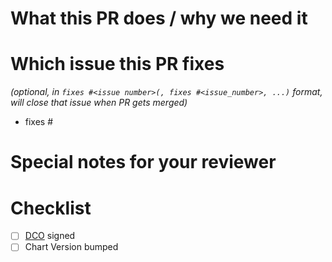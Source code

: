 <!--
Thank you for contributing!
Before you submit this PR we'd like to make sure you are aware of our technical requirements and best practices:

* https://github.com/KongZ/charts/blob/main/CONTRIBUTING.md#technical-requirements
* https://helm.sh/docs/chart_best_practices/

For a quick overview across what we will look at reviewing your PR, please read our review guidelines:

* https://github.com/helm/charts/blob/master/REVIEW_GUIDELINES.md

Following our best practices right from the start will accelerate the review process and help get your PR merged quicker.

When updates to your PR are requested, please add new commits and do not squash the history.
This will make it easier to identify new changes.
The PR will be squashed anyways when it is merged.
Thanks.

For fast feedback, please @-mention maintainers that are listed in the Chart.yaml file.

Please make sure you test your changes before you push them.
Once pushed, GitHub Actions will run across your changes and do some initial checks and linting.
These checks run very quickly.
Please check the results.
We would like these checks to pass before we even continue reviewing your changes.
-->

# What this PR does / why we need it

# Which issue this PR fixes

_(optional, in `fixes #<issue number>(, fixes #<issue_number>, ...)` format, will close that issue when PR gets merged)_

- fixes #

# Special notes for your reviewer

# Checklist

<!-- [Place an '[x]' (no spaces) in all applicable fields. Please remove unrelated fields.] -->

- [ ] [DCO](https://github.com/KongZ/charts/blob/main/CONTRIBUTING.md#sign-off-your-work) signed
- [ ] Chart Version bumped
